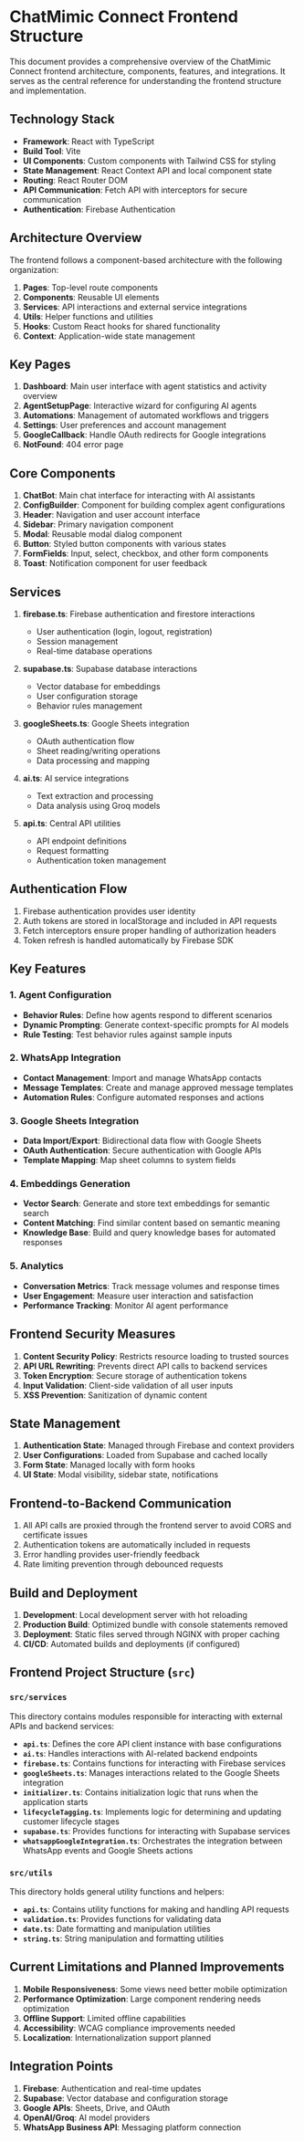 # ChatMimic Connect Frontend Structure

This document provides a comprehensive overview of the ChatMimic Connect frontend architecture, components, features, and integrations. It serves as the central reference for understanding the frontend structure and implementation.

## Technology Stack

- **Framework**: React with TypeScript
- **Build Tool**: Vite
- **UI Components**: Custom components with Tailwind CSS for styling
- **State Management**: React Context API and local component state
- **Routing**: React Router DOM
- **API Communication**: Fetch API with interceptors for secure communication
- **Authentication**: Firebase Authentication

## Architecture Overview

The frontend follows a component-based architecture with the following organization:

1. **Pages**: Top-level route components
2. **Components**: Reusable UI elements
3. **Services**: API interactions and external service integrations
4. **Utils**: Helper functions and utilities
5. **Hooks**: Custom React hooks for shared functionality
6. **Context**: Application-wide state management

## Key Pages

1. **Dashboard**: Main user interface with agent statistics and activity overview
2. **AgentSetupPage**: Interactive wizard for configuring AI agents
3. **Automations**: Management of automated workflows and triggers
4. **Settings**: User preferences and account management
5. **GoogleCallback**: Handle OAuth redirects for Google integrations
6. **NotFound**: 404 error page

## Core Components

1. **ChatBot**: Main chat interface for interacting with AI assistants
2. **ConfigBuilder**: Component for building complex agent configurations
3. **Header**: Navigation and user account interface
4. **Sidebar**: Primary navigation component
5. **Modal**: Reusable modal dialog component
6. **Button**: Styled button components with various states
7. **FormFields**: Input, select, checkbox, and other form components
8. **Toast**: Notification component for user feedback

## Services

1. **firebase.ts**: Firebase authentication and firestore interactions
   - User authentication (login, logout, registration)
   - Session management
   - Real-time database operations

2. **supabase.ts**: Supabase database interactions
   - Vector database for embeddings
   - User configuration storage
   - Behavior rules management

3. **googleSheets.ts**: Google Sheets integration
   - OAuth authentication flow
   - Sheet reading/writing operations
   - Data processing and mapping

4. **ai.ts**: AI service integrations
   - Text extraction and processing
   - Data analysis using Groq models

5. **api.ts**: Central API utilities
   - API endpoint definitions
   - Request formatting
   - Authentication token management

## Authentication Flow

1. Firebase authentication provides user identity
2. Auth tokens are stored in localStorage and included in API requests
3. Fetch interceptors ensure proper handling of authorization headers
4. Token refresh is handled automatically by Firebase SDK

## Key Features

### 1. Agent Configuration

- **Behavior Rules**: Define how agents respond to different scenarios
- **Dynamic Prompting**: Generate context-specific prompts for AI models
- **Rule Testing**: Test behavior rules against sample inputs

### 2. WhatsApp Integration

- **Contact Management**: Import and manage WhatsApp contacts
- **Message Templates**: Create and manage approved message templates
- **Automation Rules**: Configure automated responses and actions

### 3. Google Sheets Integration

- **Data Import/Export**: Bidirectional data flow with Google Sheets
- **OAuth Authentication**: Secure authentication with Google APIs
- **Template Mapping**: Map sheet columns to system fields

### 4. Embeddings Generation

- **Vector Search**: Generate and store text embeddings for semantic search
- **Content Matching**: Find similar content based on semantic meaning
- **Knowledge Base**: Build and query knowledge bases for automated responses

### 5. Analytics

- **Conversation Metrics**: Track message volumes and response times
- **User Engagement**: Measure user interaction and satisfaction
- **Performance Tracking**: Monitor AI agent performance

## Frontend Security Measures

1. **Content Security Policy**: Restricts resource loading to trusted sources
2. **API URL Rewriting**: Prevents direct API calls to backend services
3. **Token Encryption**: Secure storage of authentication tokens
4. **Input Validation**: Client-side validation of all user inputs
5. **XSS Prevention**: Sanitization of dynamic content

## State Management

1. **Authentication State**: Managed through Firebase and context providers
2. **User Configurations**: Loaded from Supabase and cached locally
3. **Form State**: Managed locally with form hooks
4. **UI State**: Modal visibility, sidebar state, notifications

## Frontend-to-Backend Communication

1. All API calls are proxied through the frontend server to avoid CORS and certificate issues
2. Authentication tokens are automatically included in requests
3. Error handling provides user-friendly feedback
4. Rate limiting prevention through debounced requests

## Build and Deployment

1. **Development**: Local development server with hot reloading
2. **Production Build**: Optimized bundle with console statements removed
3. **Deployment**: Static files served through NGINX with proper caching
4. **CI/CD**: Automated builds and deployments (if configured)

## Frontend Project Structure (`src`)

### `src/services`

This directory contains modules responsible for interacting with external APIs and backend services:

- **`api.ts`**: Defines the core API client instance with base configurations
- **`ai.ts`**: Handles interactions with AI-related backend endpoints
- **`firebase.ts`**: Contains functions for interacting with Firebase services
- **`googleSheets.ts`**: Manages interactions related to the Google Sheets integration
- **`initializer.ts`**: Contains initialization logic that runs when the application starts
- **`lifecycleTagging.ts`**: Implements logic for determining and updating customer lifecycle stages
- **`supabase.ts`**: Provides functions for interacting with Supabase services
- **`whatsappGoogleIntegration.ts`**: Orchestrates the integration between WhatsApp events and Google Sheets actions

### `src/utils`

This directory holds general utility functions and helpers:

- **`api.ts`**: Contains utility functions for making and handling API requests
- **`validation.ts`**: Provides functions for validating data
- **`date.ts`**: Date formatting and manipulation utilities
- **`string.ts`**: String manipulation and formatting utilities

## Current Limitations and Planned Improvements

1. **Mobile Responsiveness**: Some views need better mobile optimization
2. **Performance Optimization**: Large component rendering needs optimization
3. **Offline Support**: Limited offline capabilities
4. **Accessibility**: WCAG compliance improvements needed
5. **Localization**: Internationalization support planned

## Integration Points

1. **Firebase**: Authentication and real-time updates
2. **Supabase**: Vector database and configuration storage
3. **Google APIs**: Sheets, Drive, and OAuth
4. **OpenAI/Groq**: AI model providers
5. **WhatsApp Business API**: Messaging platform connection 